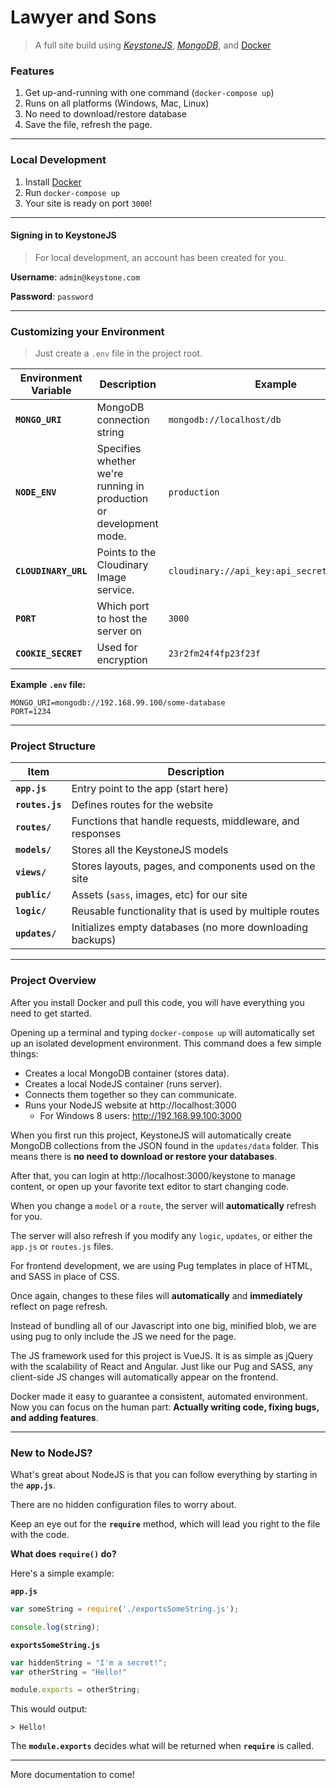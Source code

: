 # Lawyer and Sons
> A full site build using _[KeystoneJS](http://www.keystonejs.com)_, _[MongoDB](http://www.mongodb.com)_, and [Docker](http://www.docker.com)

### Features

1. Get up-and-running with one command (`docker-compose up`)
1. Runs on all platforms (Windows, Mac, Linux)
1. No need to download/restore database
1. Save the file, refresh the page.

---


### Local Development

1. Install [Docker](http://www.docker.com)
1. Run `docker-compose up`
1. Your site is ready on port `3000`!

---


#### Signing in to KeystoneJS
> For local development, an account has been created for you.

__Username__: `admin@keystone.com`

__Password__: `password`

---


### Customizing your Environment
> Just create a `.env` file in the project root.

__Environment Variable__ | __Description__ | __Example__
------------------------ | --------------- | -----------
__`MONGO_URI`__ |  MongoDB connection string | `mongodb://localhost/db`
__`NODE_ENV`__ | Specifies whether we're running in production or development mode. | `production`
__`CLOUDINARY_URL`__ | Points to the Cloudinary Image service. | `cloudinary://api_key:api_secret@cloud_name`
__`PORT`__ | Which port to host the server on | `3000`
__`COOKIE_SECRET`__ | Used for encryption | `23r2fm24f4fp23f23f`

__Example `.env` file:__

```
MONGO_URI=mongodb://192.168.99.100/some-database
PORT=1234
```
---


### Project Structure

__Item__ | __Description__
---------- | ---------------
__`app.js`__ | Entry point to the app (start here)
__`routes.js`__ | Defines routes for the website
__`routes/`__ | Functions that handle requests, middleware, and responses
__`models/`__ | Stores all the KeystoneJS models
__`views/`__ | Stores layouts, pages, and components used on the site
__`public/`__ | Assets (`sass`, images, etc) for our site
__`logic/`__ | Reusable functionality that is used by multiple routes
__`updates/`__ | Initializes empty databases (no more downloading backups)

---

### Project Overview

After you install Docker and pull this code, you will have everything you need to get started. 

Opening up a terminal and typing `docker-compose up` will automatically set up an isolated development environment. This command does a few simple things:

- Creates a local MongoDB container (stores data).
- Creates a local NodeJS container (runs server).
- Connects them together so they can communicate.
- Runs your NodeJS website at http://localhost:3000
  - For Windows 8 users: http://192.168.99.100:3000

When you first run this project, KeystoneJS will automatically create MongoDB collections from the JSON found in the `updates/data` folder. This means there is __no need to download or restore your databases__.

After that, you can login at http://localhost:3000/keystone to manage content, or open up your favorite text editor to start changing code.

When you change a `model` or a `route`, the server will __automatically__ refresh for you.

The server will also refresh if you modify any `logic`, `updates`, or either the `app.js` or `routes.js` files.

For frontend development, we are using Pug templates in place of HTML, and SASS in place of CSS.

Once again, changes to these files will __automatically__ and __immediately__ reflect on page refresh.

Instead of bundling all of our Javascript into one big, minified blob, we are using pug to only include the JS we need for the page.

The JS framework used for this project is VueJS. It is as simple as jQuery with the scalability of React and Angular. Just like our Pug and SASS, any client-side JS changes will automatically appear on the frontend.

Docker made it easy to guarantee a consistent, automated environment. Now you can focus on the human part: __Actually writing code, fixing bugs, and adding features__.

---


### New to NodeJS?

What's great about NodeJS is that you can follow everything by starting in the __`app.js`__. 

There are no hidden configuration files to worry about.

Keep an eye out for the __`require`__ method, which will lead you right to the file with the code.

__What does `require()` do?__

Here's a simple example:

__`app.js`__

```js
var someString = require('./exportsSomeString.js');

console.log(string);
```

__`exportsSomeString.js`__
```js
var hiddenString = "I'm a secret!";
var otherString = "Hello!"

module.exports = otherString;
```

This would output:
```
> Hello!
```

The __`module.exports`__ decides what will be returned when __`require`__ is called.

---

More documentation to come!
